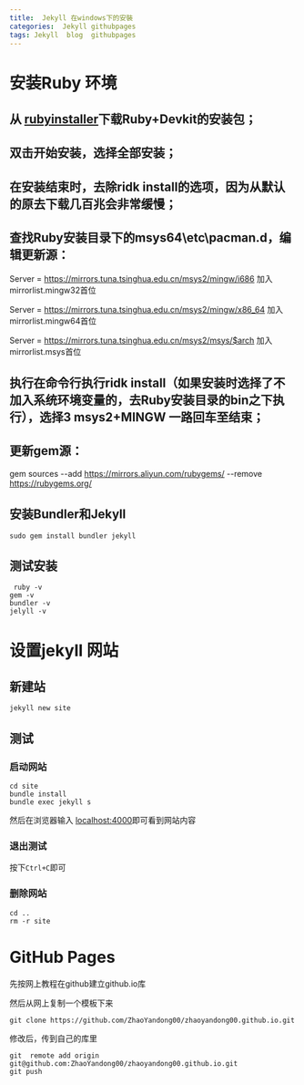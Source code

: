 ```yaml
---
title:  Jekyll 在windows下的安裝
categories:  Jekyll githubpages
tags: Jekyll  blog  githubpages
---
```

#   安装Ruby 环境

## 从 [rubyinstaller](https://rubyinstaller.org/downloads/)下载Ruby+Devkit的安装包；

## 双击开始安装，选择全部安装；

## 在安装结束时，去除ridk install的选项，因为从默认的原去下载几百兆会非常缓慢；

## 查找Ruby安装目录下的msys64\etc\pacman.d，编辑更新源：

Server = https://mirrors.tuna.tsinghua.edu.cn/msys2/mingw/i686 加入mirrorlist.mingw32首位

Server = https://mirrors.tuna.tsinghua.edu.cn/msys2/mingw/x86_64 加入mirrorlist.mingw64首位

Server = https://mirrors.tuna.tsinghua.edu.cn/msys2/msys/$arch 加入mirrorlist.msys首位

## 执行在命令行执行ridk install（如果安装时选择了不加入系统环境变量的，去Ruby安装目录的bin之下执行），选择3 msys2+MINGW 一路回车至结束；

## 更新gem源：

gem sources --add https://mirrors.aliyun.com/rubygems/ --remove https://rubygems.org/

## 安装Bundler和Jekyll
`sudo gem install bundler jekyll`

## 测试安装
```
 ruby -v
gem -v
bundler -v
jelyll -v
 ```

# 设置jekyll 网站
## 新建站
`jekyll new site`
## 测试
### 启动网站
```
cd site
bundle install
bundle exec jekyll s
```

然后在浏览器输入 [localhost:4000](http://localhost:4000/)即可看到网站内容
### 退出测试
按下`Ctrl+C`即可
### 删除网站
```
cd ..
rm -r site
```

#  GitHub Pages
先按网上教程在github建立github.io库

然后从网上复制一个模板下来
```git
git clone https://github.com/ZhaoYandong00/zhaoyandong00.github.io.git
``` 
修改后，传到自己的库里
```git
git  remote add origin git@github.com:ZhaoYandong00/zhaoyandong00.github.io.git
git push
```
